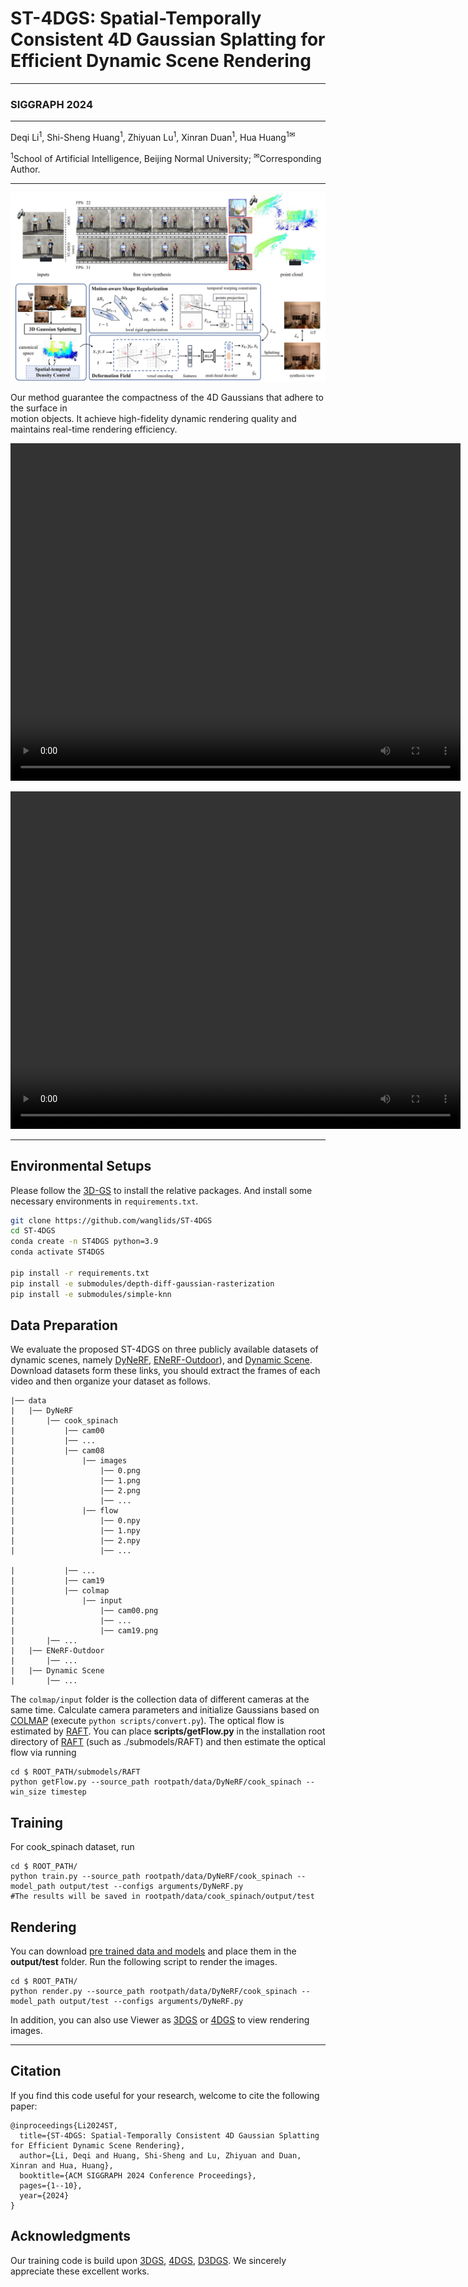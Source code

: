 
# ST-4DGS: Spatial-Temporally Consistent 4D Gaussian Splatting for Efficient Dynamic Scene Rendering
***
### SIGGRAPH 2024
***
Deqi Li<sup>1</sup>, Shi-Sheng Huang<sup>1</sup>, Zhiyuan Lu<sup>1</sup>, Xinran Duan<sup>1</sup>, Hua Huang<sup>1✉</sup>

<sup>1</sup>School of Artificial Intelligence, Beijing Normal University; <sup>✉</sup>Corresponding Author.
***

![block](asset/ST-4DGS.jpg)


Our method guarantee the compactness of the 4D Gaussians that adhere to the surface in  
motion objects. It achieve  high-fidelity dynamic rendering quality and maintains real-time rendering efficiency.

<video src="asset/cut_roasted_beef.mp4" controls="controls" width="720" height="540" loop="loop" preload="auto"></video>

<video src="asset/Ballon.mp4" controls="controls" width="720" height="540" loop="loop" preload="auto"></video>

***

## Environmental Setups
Please follow the [3D-GS](https://github.com/graphdeco-inria/gaussian-splatting) to install the relative packages. And install some necessary environments in ```requirements.txt```.

```bash
git clone https://github.com/wanglids/ST-4DGS
cd ST-4DGS
conda create -n ST4DGS python=3.9
conda activate ST4DGS

pip install -r requirements.txt
pip install -e submodules/depth-diff-gaussian-rasterization
pip install -e submodules/simple-knn
```

## Data Preparation
We evaluate the proposed ST-4DGS on three publicly available datasets of dynamic scenes, namely [DyNeRF](https://github.com/facebookresearch/Neural_3D_Video), [ENeRF-Outdoor](https://github.com/zju3dv/ENeRF/blob/master/docs/enerf_outdoor.md)), and [Dynamic Scene](https://gorokee.github.io/jsyoon/dynamic_synth/). Download datasets form these links, you should extract the frames of each video and then organize your dataset as follows.
```
|── data
|	|── DyNeRF
|		|── cook_spinach
|			|── cam00
|			|── ...
|			|── cam08
|				|── images
|					|── 0.png
|					|── 1.png
|					|── 2.png
|					|── ...
|				|── flow
|					|── 0.npy
|					|── 1.npy
|					|── 2.npy
|					|── ...

|			|── ...
|			|── cam19
|			|── colmap
|				|── input
|					|── cam00.png
|					|── ...
|					|── cam19.png
|		|── ...
|	|── ENeRF-Outdoor
|		|── ...
|	|── Dynamic Scene
|		|── ...
```
The ```colmap/input``` folder is the collection data of different cameras at the same time. Calculate camera parameters and initialize Gaussians based on [COLMAP](https://github.com/colmap/colmap) (execute ```python scripts/convert.py```). The optical flow is estimated by [RAFT](https://github.com/princeton-vl/RAFT). You can place **scripts/getFlow.py** in the installation root directory of [RAFT](https://github.com/princeton-vl/RAFT) (such as ./submodels/RAFT) and then estimate the optical flow via running
```
cd $ ROOT_PATH/submodels/RAFT
python getFlow.py --source_path rootpath/data/DyNeRF/cook_spinach --win_size timestep
```


## Training 
For cook_spinach dataset, run
```
cd $ ROOT_PATH/
python train.py --source_path rootpath/data/DyNeRF/cook_spinach --model_path output/test --configs arguments/DyNeRF.py    
#The results will be saved in rootpath/data/cook_spinach/output/test
```


## Rendering
You can download [pre trained data and models](https://drive.google.com/drive/folders/1sS5XDBkcAz4A4Lovl7-h-gsWF51nwy9F?usp=sharing) and place them in the **output/test** folder. Run the following script to render the images.
```
cd $ ROOT_PATH/
python render.py --source_path rootpath/data/DyNeRF/cook_spinach --model_path output/test --configs arguments/DyNeRF.py
```

In addition, you can also use Viewer as [3DGS](https://github.com/graphdeco-inria/gaussian-splatting) or [4DGS](https://github.com/hustvl/4DGaussians) to view rendering images.

---

## Citation
If you find this code useful for your research, welcome to cite the following paper:
```
@inproceedings{Li2024ST,
  title={ST-4DGS: Spatial-Temporally Consistent 4D Gaussian Splatting for Efficient Dynamic Scene Rendering},
  author={Li, Deqi and Huang, Shi-Sheng and Lu, Zhiyuan and Duan, Xinran and Hua, Huang},
  booktitle={ACM SIGGRAPH 2024 Conference Proceedings},
  pages={1--10},
  year={2024}
}
```
## Acknowledgments
Our training code is build upon [3DGS](https://github.com/graphdeco-inria/gaussian-splatting), [4DGS](https://github.com/hustvl/4DGaussians), [D3DGS](https://dynamic3dgaussians.github.io/). We sincerely appreciate these excellent works.

